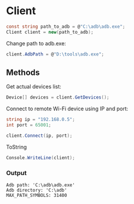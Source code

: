 # Client
``` csharp
const string path_to_adb = @"C:\adb\adb.exe";
Client client = new(path_to_adb);
```
Change path to adb.exe:
``` csharp
client.AdbPath = @"D:\tools\adb.exe";
```
## Methods
Get actual devices list:
``` csharp
Device[] devices = client.GetDevices();
```
Connect to remote Wi-Fi device using IP and port:
``` csharp
string ip = "192.168.0.5";
int port = 65001;

client.Connect(ip, port);
```
ToString
``` csharp
Console.WriteLine(client);
```
### Output
```
Adb path: 'C:\adb\adb.exe'
Adb directory: 'C:\adb'
MAX_PATH_SYMBOLS: 31400
```
